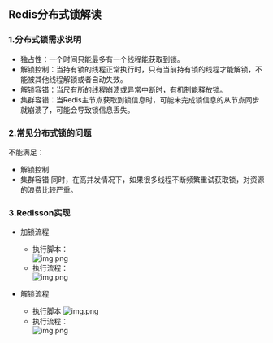 ## Redis分布式锁解读

### 1.分布式锁需求说明
  - 独占性：一个时间只能最多有一个线程能获取到锁。
  - 解锁控制：当持有锁的线程正常执行时，只有当前持有锁的线程才能解锁，不能被其他线程解锁或者自动失效。
  - 解锁容错：当尺有所的线程崩溃或异常中断时，有机制能释放锁。
  - 集群容错：当Redis主节点获取到锁信息时，可能未完成锁信息的从节点同步就崩溃了，可能会导致锁信息丢失。

### 2.常见分布式锁的问题
  不能满足：
  - 解锁控制
  - 集群容错
同时，在高并发情况下，如果很多线程不断频繁重试获取锁，对资源的浪费比较严重。
    
### 3.Redisson实现
- 加锁流程 
  - 执行脚本：  
    ![img.png](https://outter.oss-cn-shanghai.aliyuncs.com/redisson-lock-lua.jpeg)
  - 执行流程：    
    ![img.png](https://outter.oss-cn-shanghai.aliyuncs.com/redisson-lock.jpg)
  
- 解锁流程
  - 执行脚本
    ![img.png](https://outter.oss-cn-shanghai.aliyuncs.com/redisson-unlock-lua.jpeg)    
  - 执行流程：    
    ![img.png](https://outter.oss-cn-shanghai.aliyuncs.com/redisson-unlock.jpg)
  